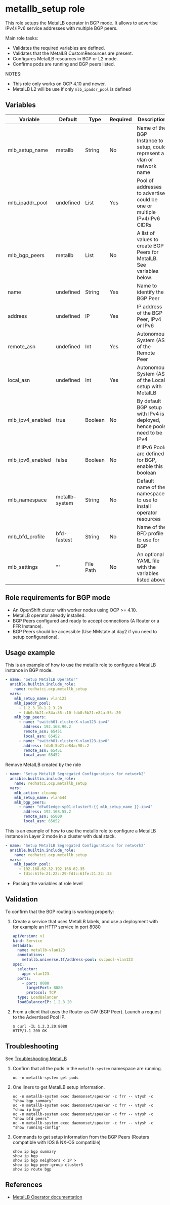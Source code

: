 # metallb_setup role

This role setups the MetalLB operator in BGP mode. It allows to advertise IPv4/IPv6 service addresses with multiple BGP peers.

Main role tasks:
  - Validates the required variables are defined.
  - Validates that the MetalLB CustomResources are present.
  - Configures MetalLB resources in BGP or L2 mode.
  - Confirms pods are running and BGP peers listed.

NOTES:
 - This role only works on OCP 4.10 and newer.
 - MetalLB L2 will be use if only `mlb_ipaddr_pool` is defined

## Variables

| Variable               | Default        | Type         | Required    | Description                                                              |
| ---------------------- | ---------------|------------- | ----------- | -------------------------------------------------------------------------|
| mlb_setup_name         | metallb        | String       | No          | Name of the BGP Instance to setup, could represent a vlan or network name|
| mlb_ipaddr_pool        | undefined      | List         | Yes         | Pool of addresses to advertise, could be one or multiple IPv4/IPv6 CIDRs |
| mlb_bgp_peers          | metallb        | List         | No          | A list of values to create BGP Peers for MetalLB. See variables below.   |
|   name                 | undefined      | String       | Yes         | Name to identify the BGP Peer                                            |
|   address              | undefined      | IP           | Yes         | IP address of the BGP Peer, IPv4 or IPv6                                 |
|   remote_asn           | undefined      | Int          | Yes         | Autonomous System (AS) of the Remote Peer                                |
|   local_asn            | undefined      | Int          | Yes         | Autonomous System (AS) of the Local setup with MetalLB                   |
| mlb_ipv4_enabled       | true           | Boolean      | No          | By default BGP setup with IPv4 is deployed, hence pools need to be IPv4  |
| mlb_ipv6_enabled       | false          | Boolean      | No          | If IPv6 Pools are defined for BGP, enable this boolean                   |
| mlb_namespace          | metallb-system | String       | No          | Default name of the namespace to use to install operator resources       |
| mlb_bfd_profile        | bfd-fastest    | String       | No          | Name of the BFD profile to use for BGP                                   |
| mlb_settings           | ""             | File Path    | No          | An optional YAML file with the variables listed above.                   |

## Role requirements for BGP mode
  - An OpenShift cluster with worker nodes using OCP >= 4.10.
  - MetalLB operator already installed.
  - BGP Peers configured and ready to accept connections (A Router or a FFR Instance).
  - BGP Peers should be accessible (Use NMstate at day2 if you need to setup configurations).

## Usage example

This is an example of how to use the metallb role to configure a MetalLB instance in BGP mode.

```yaml
- name: "Setup MetalLB Operator"
  ansible.builtin.include_role:
    name: redhatci.ocp.metallb_setup
  vars:
    mlb_setup_name: vlan123
    mlb_ipaddr_pool:
      - 1.2.3.10-1.2.3.20
      - fdb0:5b21:e84a:55::10-fdb0:5b21:e84a:55::20
    mlb_bgp_peers:
      - name: "switch01-clusterX-vlan123-ipv4"
        address: 192.168.90.2
        remote_asn: 65451
        local_asn: 65452
      - name: "switch01-clusterX-vlan123-ipv6"
        address: fdb0:5b21:e84a:90::2
        remote_asn: 65451
        local_asn: 65452
```

Remove MetalLB created by the role
```yaml
- name: "Setup MetalLB Segregated Configurations for network2"
  ansible.builtin.include_role:
    name: redhatci.ocp.metallb_setup
  vars:
    mlb_action: cleanup
    mlb_setup_name: vlan544
    mlb_bgp_peers:
      - name: "dfw01edge-sp01-cluster5-{{ mlb_setup_name }}-ipv4"
        address: 192.168.55.2
        remote_asn: 65000
        local_asn: 65052
```

This is an example of how to use the metallb role to configure a MetalLB instance in Layer 2 mode in a cluster with dual stack.
```yaml
- name: "Setup MetalLB Segregated Configurations for network2"
  ansible.builtin.include_role:
    name: redhatci.ocp.metallb_setup
  vars:
    mlb_ipaddr_pool:
      - 192.168.62.32-192.168.62.35
      - fd1c:61fe:21:22::29-fd1c:61fe:21:22::33
```

* Passing the variables at role level

## Validation

To confirm that the BGP routing is working properly:
1. Create a service that uses MetalLB labels, and use a deployment with for example an HTTP service in port 8080
    ```YAML
    apiVersion: v1
    kind: Service
    metadata:
      name: metallb-vlan123
      annotations:
        metallb.universe.tf/address-pool: svcpool-vlan123
    spec:
      selector:
        app: vlan123
      ports:
        - port: 8080
          targetPort: 8080
          protocol: TCP
      type: LoadBalancer
      loadBalancerIP: 1.2.3.20
    ```
1. From a client that uses the Router as GW (BGP Peer). Launch a request to the Advertised Pool IP.
    ```ShellSession
    $ curl -IL 1.2.3.20:8080
    HTTP/1.1 200 OK
    ```

## Troubleshooting

See [Troubleshooting MetalLB](https://docs.openshift.com/container-platform/4.13/networking/metallb/metallb-troubleshoot-support.html)

1. Confirm that all the pods in the `metallb-system` namespace are running.
    ```ShellSession
    oc -n metallb-system get pods
    ```
1. One liners to get MetalLB setup information.
    ```ShellSession
    oc -n metallb-system exec daemonset/speaker -c frr -- vtysh -c "show bgp summary"
    oc -n metallb-system exec daemonset/speaker -c frr -- vtysh -c "show ip bgp"
    oc -n metallb-system exec daemonset/speaker -c frr -- vtysh -c "show bfd peers"
    oc -n metallb-system exec daemonset/speaker -c frr -- vtysh -c "show running-config"
    ```
1. Commands to get setup information from the BGP Peers (Routers compatible with IOS & NX-OS compatible)
    ```ShellSession
    show ip bgp summary
    show ip bgp
    show ip bgp neighbors < IP >
    show ip bgp peer-group cluster5
    show ip route bgp
    ```

## References

* [MetalLB Operator documentation](https://docs.openshift.com/container-platform/4.13/networking/metallb/about-metallb.html)
